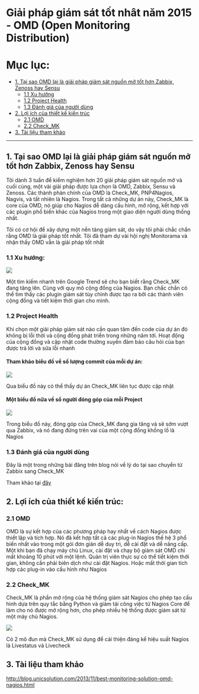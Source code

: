 # Giải pháp giám sát tốt nhât năm 2015 - OMD (Open Monitoring Distribution)

# Mục lục:

- [1. Tại sao OMD lại là giải pháp giám sát nguồn mở tốt hơn Zabbix, Zenoss hay Sensu](#1)
	- [1.1 Xu hướng ](#11)
	- [1.2 Project Health](#12)
	- [1.3 Đánh giá của người dùng](#13)
- [2. Lợi ích của thiết kế kiến trúc](#2)
	- [2.1 OMD](#21)
	- [2.2 Check_MK](#22)
- [3. Tài liệu tham khảo](#3)

------------------------------------------------------------------------------------------

<a name="1"></a>
## 1. Tại sao OMD lại là giải pháp giám sát nguồn mở tốt hơn Zabbix, Zenoss hay Sensu

Tôi dành 3 tuần để kiểm nghiệm hơn 20 giải pháp giám sát nguồn mở và cuối cùng, một vài giải pháp được lựa chọn là OMD, Zabbix, Sensu và Zenoss. Các thành phàn chính của OMD là Check_MK, PNP4Nagios, Nagvis, và tất nhiên là Nagios. Trong tất cả những dự án này, Check_MK là core của OMD, nó giúp cho Nagios dễ dàng cấu hình, mở rộng, kết hợp với các plugin phổ biến khác của Nagios trong một giao diện người dùng thống nhất. 

Tôi có cơ hội để xây dựng một nền tảng giám sát, do vậy tôi phải chắc chắn rằng OMD là giải pháp tốt nhất. Tôi đã tham dự vài hội nghị Monitorama và nhận thấy OMD vẫn là giải pháp tốt nhất 

<a name="11"></a>
### 1.1 Xu hướng:

<img src="https://lh4.googleusercontent.com/-nbuGkxneDug/UphZuZPSe1I/AAAAAAAACow/PV8VehOiAYs/s0/Screen%252520Shot%2525202013-11-28%252520at%25252011.53.45%252520PM.png">

Một tìm kiếm nhanh trên Google Trend sẽ cho bạn biết rằng Check_MK đang tăng lên. Cùng với quy mô cộng đồng của Nagios. Bạn chắc chắn có thể tìm thấy các plugin giám sát tùy chỉnh được tạo ra bởi các thành viên cộng đồng và tiết kiệm thời gian cho mình.

<a name="12"></a>
### 1.2 Project Health

Khi chọn một giải pháp giám sát nào cần quan tâm đến code của dự án đó không bị lỗi thời và cộng đồng phát triển trong những năm tới. Hoạt động của cộng đồng và cập nhật code thường xuyên đảm bảo câu hỏi của bạn được trả lời và sửa lỗi nhanh

#### Tham khảo biểu đồ về số lượng commit của mỗi dự án:

<img src="http://i.imgur.com/VhpxQGh.png">

Qua biểu đồ này có thể thấy dự án Check_MK liên tục được cập nhật 

#### Một biểu đồ nữa về số người đóng góp của mỗi Project

<img src="http://i.imgur.com/MHyOIWI.png">

Trong biểu đồ này, đóng góp của Check_MK đang gia tăng và sẽ sớm vượt qua Zabbix, và nó đang đứng trên vai của một cộng đồng khổng lồ là Nagios

<a name="13"></a>
### 1.3 Đánh giá của người dùng

Đây là một trong những bài đăng trên blog nói về lý do tại sao chuyển từ Zabbix sang Check_MK

Tham khảo tại [đây](https://paulgraydon.co.uk/blog/2012/09/20/moving-from-zabbix-to-check-mk/)

<a name="2"></a>
## 2. Lợi ích của thiết kế kiến trúc:

<a name="21"></a>
### 2.1 OMD

OMD là sự kết hợp của các phương pháp hay nhất về cách Nagios được thiết lập và tích hợp. Nó đã kết hợp tất cả các plug-in Nagios thế hệ 3 phổ biến nhất vào trong một gói đơn giản dễ duy trì, dễ cài đặt và dễ nâng cấp. Một khi bạn đã chạy máy chủ Linux, cài đặt và chạy bộ giám sát OMD chỉ mất khoảng 10 phút với một lệnh. Quản trị viên thực sự có thể tiết kiệm thời gian, không cần phải biên dịch như cài đặt Nagios. Hoặc mất thời gian tích hợp các plug-in vào cấu hình như Nagios

<a name="22"></a>
### 2.2 Check_MK

Check_MK là phần mở rộng của hệ thống giám sát Nagios cho phép tạo cấu hình dựa trên quy tắc bằng Python và giảm tải công việc từ Nagios Core để làm cho nó được mở rộng hơn, cho phép nhiều hệ thống được giám sát từ một máy chủ Nagios.

<img src="http://i.imgur.com/YwAV7wG.gif">

Có 2 mô đun mà Check_MK sử dụng để cải thiện đáng kể hiệu suất Nagios là Livestatus và Livecheck

<a name="3"></a>
## 3. Tài liệu tham khảo

http://blog.unicsolution.com/2013/11/best-monitoring-solution-omd-nagios.html


